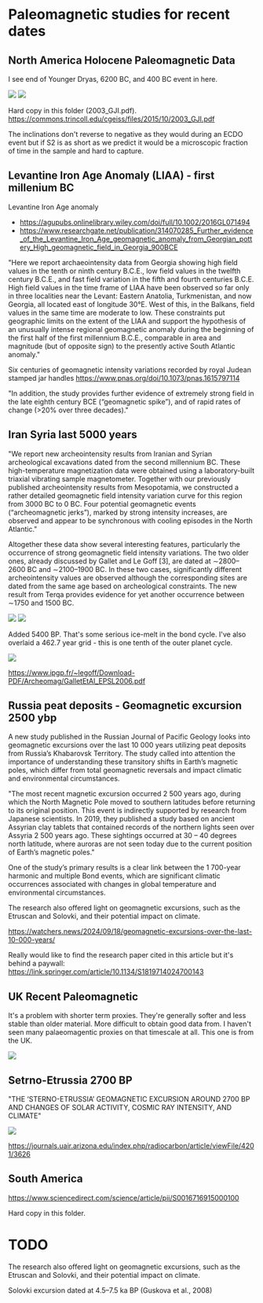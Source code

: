 # Paleomagnetic studies for recent dates

## North America Holocene Paleomagnetic Data

I see end of Younger Dryas, 6200 BC, and 400 BC event in here.

![](img/notam-paleomag1.png)
![](img/notam-paleomag2.png)

Hard copy in this folder (2003_GJI.pdf). https://commons.trincoll.edu/cgeiss/files/2015/10/2003_GJI.pdf

The inclinations don't reverse to negative as they would during an ECDO event but if S2 is as short as we predict it would be a microscopic fraction of time in the sample and hard to capture.

## Levantine Iron Age Anomaly (LIAA) - first millenium BC

Levantine Iron Age anomaly
- https://agupubs.onlinelibrary.wiley.com/doi/full/10.1002/2016GL071494
- https://www.researchgate.net/publication/314070285_Further_evidence_of_the_Levantine_Iron_Age_geomagnetic_anomaly_from_Georgian_pottery_High_geomagnetic_field_in_Georgia_900BCE

"Here we report archaeointensity data from Georgia showing high field values in the tenth or ninth century B.C.E., low field values in the twelfth century B.C.E., and fast field variation in the fifth and fourth centuries B.C.E. High field values in the time frame of LIAA have been observed so far only in three localities near the Levant: Eastern Anatolia, Turkmenistan, and now Georgia, all located east of longitude 30°E. West of this, in the Balkans, field values in the same time are moderate to low. These constraints put geographic limits on the extent of the LIAA and support the hypothesis of an unusually intense regional geomagnetic anomaly during the beginning of the first half of the first millennium B.C.E., comparable in area and magnitude (but of opposite sign) to the presently active South Atlantic anomaly."

Six centuries of geomagnetic intensity variations recorded by royal Judean stamped jar handles https://www.pnas.org/doi/10.1073/pnas.1615797114

"In addition, the study provides further evidence of extremely strong field in the late eighth century BCE (“geomagnetic spike”), and of rapid rates of change (>20% over three decades)."

## Iran Syria last 5000 years

"We report new archeointensity results from Iranian and Syrian archeological excavations dated from the second millennium BC. These high-temperature magnetization data were obtained using a laboratory-built triaxial vibrating sample magnetometer. Together with our previously published archeointensity results from Mesopotamia, we constructed a rather detailed geomagnetic field intensity variation curve for this region from 3000 BC to 0 BC. Four potential geomagnetic events (“archeomagnetic jerks”), marked by strong intensity increases, are observed and appear to be synchronous with cooling episodes in the North Atlantic."

Altogether these data show several interesting features, particularly the occurrence of strong geomagnetic field intensity variations. The two older ones, already discussed by Gallet and Le Goff [3], are dated at ∼2800–2600 BC and ∼2100–1900 BC. In these two cases, significantly different archeointensity values are observed although the corresponding sites are dated from the same age based on archeological constraints. The new result from Terqa provides evidence for yet another occurrence between ∼1750 and 1500 BC.

![](img/mesopotamia1.jpg)
![](img/mesopotamia2.jpg)

Added 5400 BP. That's some serious ice-melt in the bond cycle. I've also overlaid a 462.7 year grid - this is one tenth of the outer planet cycle.

![](img/mesopotamia3.jpg)

https://www.ipgp.fr/~legoff/Download-PDF/Archeomag/GalletEtAl_EPSL2006.pdf

## Russia peat deposits - Geomagnetic excursion 2500 ybp

A new study published in the Russian Journal of Pacific Geology looks into geomagnetic excursions over the last 10 000 years utilizing peat deposits from Russia’s Khabarovsk Territory. The study called into attention the importance of understanding these transitory shifts in Earth’s magnetic poles, which differ from total geomagnetic reversals and impact climatic and environmental circumstances. 

"The most recent magnetic excursion occurred 2 500 years ago, during which the North Magnetic Pole moved to southern latitudes before returning to its original position. This event is indirectly supported by research from Japanese scientists. In 2019, they published a study based on ancient Assyrian clay tablets that contained records of the northern lights seen over Assyria 2 500 years ago. These sightings occurred at 30 – 40 degrees north latitude, where auroras are not seen today due to the current position of Earth’s magnetic poles."

One of the study’s primary results is a clear link between the 1 700-year harmonic and multiple Bond events, which are significant climatic occurrences associated with changes in global temperature and environmental circumstances.

The research also offered light on geomagnetic excursions, such as the Etruscan and Solovki, and their potential impact on climate.

https://watchers.news/2024/09/18/geomagnetic-excursions-over-the-last-10-000-years/

Really would like to find the research paper cited in this article but it's behind a paywall: https://link.springer.com/article/10.1134/S1819714024700143

## UK Recent Paleomagnetic

It's a problem with shorter term proxies. They're generally softer and less stable than older material. More difficult to obtain good data from. I haven't seen many palaeomagentic proxies on that timescale at all. This one is from the UK.

![](img/uk-paleomagnetic.jpg)

## Setrno-Etrussia 2700 BP

"THE ‘STERNO-ETRUSSIA’ GEOMAGNETIC EXCURSION AROUND 2700 BP AND CHANGES OF SOLAR ACTIVITY, COSMIC RAY INTENSITY, AND CLIMATE"

![](img/sterno-estrussia.jpg)

https://journals.uair.arizona.edu/index.php/radiocarbon/article/viewFile/4201/3626

## South America

https://www.sciencedirect.com/science/article/pii/S0016716915000100

Hard copy in this folder.

# TODO

The research also offered light on geomagnetic excursions, such as the Etruscan and Solovki, and their potential impact on climate.

Solovki excursion dated at 4.5–7.5 ka BP (Guskova et al., 2008)
